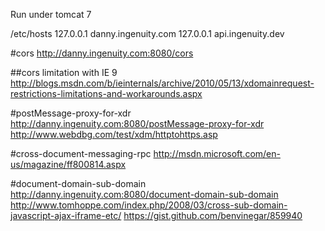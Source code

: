 Run under tomcat 7

/etc/hosts
127.0.0.1 danny.ingenuity.com
127.0.0.1 api.ingenuity.dev

#cors
http://danny.ingenuity.com:8080/cors

##cors limitation with IE 9
http://blogs.msdn.com/b/ieinternals/archive/2010/05/13/xdomainrequest-restrictions-limitations-and-workarounds.aspx

#postMessage-proxy-for-xdr
http://danny.ingenuity.com:8080/postMessage-proxy-for-xdr
http://www.webdbg.com/test/xdm/httptohttps.asp

#cross-document-messaging-rpc
http://msdn.microsoft.com/en-us/magazine/ff800814.aspx

#document-domain-sub-domain
http://danny.ingenuity.com:8080/document-domain-sub-domain
http://www.tomhoppe.com/index.php/2008/03/cross-sub-domain-javascript-ajax-iframe-etc/
https://gist.github.com/benvinegar/859940
